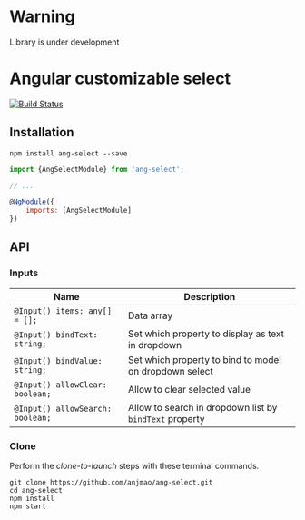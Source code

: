 # Warning

Library is under development

# Angular customizable select
[![Build Status][travis-badge]][travis-badge-url]

[travis-badge]: https://travis-ci.org/filipesilva/angular-quickstart-lib.svg?branch=master
[travis-badge-url]: https://travis-ci.org/filipesilva/angular-quickstart-lib

## Installation

```
npm install ang-select --save
```

```js
import {AngSelectModule} from 'ang-select';

// ...

@NgModule({
    imports: [AngSelectModule]
})

```

## API
### Inputs
| Name  | Description |
| ------------- | ------------- |
|  `@Input() items: any[] = [];` | Data array  |
| `@Input() bindText: string;`  | Set which property to display as text in dropdown |
| `@Input() bindValue: string;`  | Set which property to bind to model on dropdown select |
| `@Input() allowClear: boolean;`  | Allow to clear selected value |
| `@Input() allowSearch: boolean;`  | Allow to search in dropdown list by `bindText` property |

### Clone

Perform the _clone-to-launch_ steps with these terminal commands.

```
git clone https://github.com/anjmao/ang-select.git
cd ang-select
npm install
npm start
```

